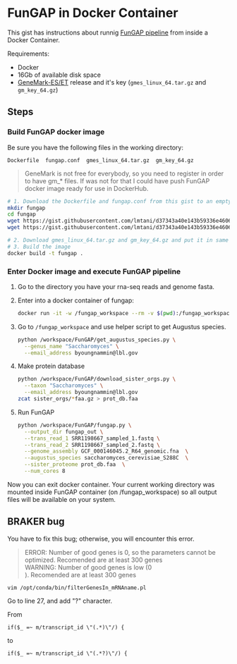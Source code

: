 # FunGAP in Docker Container

This gist has instructions about runnig [FunGAP pipeline](https://github.com/CompSynBioLab-KoreaUniv/FunGAP) from inside a Docker Container.

Requirements:
  - Docker
  - 16Gb of available disk space
  - [GeneMark-ES/ET](http://topaz.gatech.edu/GeneMark/license_download.cgi) release and it's key (`gmes_linux_64.tar.gz` and `gm_key_64.gz`)
  
## Steps

### Build FunGAP docker image

Be sure you have the following files in the working directory:

`Dockerfile  fungap.conf  gmes_linux_64.tar.gz  gm_key_64.gz`

> GeneMark is not free for everybody, so you need to register in order to have gm_* files. If was not for that I could have push FunGAP docker image ready for use in DockerHub.

```bash
# 1. Download the Dockerfile and fungap.conf from this gist to an empty directory
mkdir fungap
cd fungap
wget https://gist.githubusercontent.com/lmtani/d37343a40e143b59336e4606055d1723/raw/Dockerfile
wget https://gist.githubusercontent.com/lmtani/d37343a40e143b59336e4606055d1723/raw/fungap.conf

# 2. Download gmes_linux_64.tar.gz and gm_key_64.gz and put it in same directory
# 3. Build the image
docker build -t fungap .
```

### Enter Docker image and execute FunGAP pipeline


1. Go to the directory you have your rna-seq reads and genome fasta.
1. Enter into a docker container of fungap:

    ```bash
    docker run -it -w /fungap_workspace --rm -v $(pwd):/fungap_workspace fungap bash
    ```

1. Go to `/fungap_workspace` and use helper script to get Augustus species.
    ```bash
    python /workspace/FunGAP/get_augustus_species.py \
      --genus_name "Saccharomyces" \
      --email_address byoungnammin@lbl.gov
    ```
1. Make protein database
    ```bash
    python /workspace/FunGAP/download_sister_orgs.py \
      --taxon "Saccharomyces" \
      --email_address byoungnammin@lbl.gov
    zcat sister_orgs/*faa.gz > prot_db.faa
    ```
1. Run FunGAP
    ```bash
    python /workspace/FunGAP/fungap.py \
      --output_dir fungap_out \
      --trans_read_1 SRR1198667_sampled_1.fastq \
      --trans_read_2 SRR1198667_sampled_2.fastq \
      --genome_assembly GCF_000146045.2_R64_genomic.fna  \
      --augustus_species saccharomyces_cerevisiae_S288C  \
      --sister_proteome prot_db.faa  \
      --num_cores 8
    ```

Now you can exit docker container. Your current working directory was mounted inside FunGAP container (on /fungap_workspace) so all output files will be available on your system.

## BRAKER bug

You have to fix this bug; otherwise, you will encounter this error.

> ERROR: Number of good genes is 0, so the parameters cannot be optimized. Recomended are at least 300 genes <br />
> WARNING: Number of good genes is low (0 <br />
> ). Recomended are at least 300 genes

```
vim /opt/conda/bin/filterGenesIn_mRNAname.pl
```

Go to line 27, and add "?" character.

From
```
if($_ =~ m/transcript_id \"(.*)\"/) {
```
to
```
if($_ =~ m/transcript_id \"(.*?)\"/) {
```

